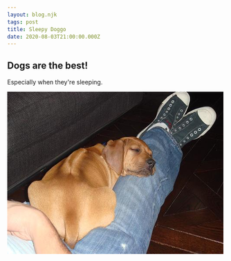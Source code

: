 ```yaml
---
layout: blog.njk
tags: post
title: Sleepy Doggo
date: 2020-08-03T21:00:00.000Z
---
```


## Dogs are the best!

Especially when they're sleeping.

![sleepy doggo](/images/dog-4.jpg)
